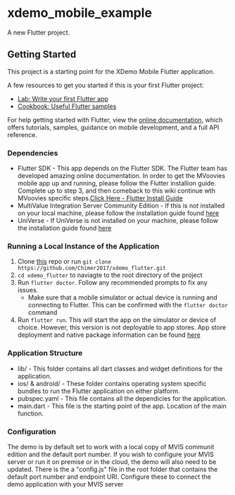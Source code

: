 
# xdemo_mobile_example

A new Flutter project.

## Getting Started

This project is a starting point for the XDemo Mobile Flutter application.

A few resources to get you started if this is your first Flutter project:

- [Lab: Write your first Flutter app](https://flutter.dev/docs/get-started/codelab)
- [Cookbook: Useful Flutter samples](https://flutter.dev/docs/cookbook)

For help getting started with Flutter, view the
[online documentation](https://flutter.dev/docs), which offers tutorials,
samples, guidance on mobile development, and a full API reference.

### Dependencies
* Flutter SDK - This app depends on the Flutter SDK. The Flutter team has developed amazing online documentation. In order to get the MVoovies mobile app up and running, please follow the Flutter installion guide. Complete up to step 3, and then comeback to this wiki continue wth MVoovies specific steps.[Click Here - Flutter Install Guide](https://flutter.dev/docs/get-started/install)
* MultiValue Integration Server Community Edition - If this is not installed on your local machine, please follow the installation guide found [here](#)
* UniVerse - If UniVerse is not installed on your machine, please follow the installation guide found [here](#)

### Running a Local Instance of the Application

1. Clone [this](https://github.com/Chimer2017/xdemo_flutter) repo or run `git clone https://github.com/Chimer2017/xdemo_flutter.git`
2. `cd xdemo_flutter` to naviagte to the root directory of the project
3. Run `flutter doctor`. Follow any recommended prompts to fix any issues.
    * Make sure that a mobile simulator or actual device is running and connecting to Flutter. This can be confirmed with the `flutter doctor` command
4. Run `flutter run`. This will start the app on the simulator or device of choice. However, this version is not deployable to app stores. App store deployment and native package information can be found [here](https://flutter.dev/docs/deployment/flavors)

### Application Structure

* lib/ - This folder contains all dart classes and widget definitions for the application.
* ios/ & android/ - These folder contains operating system specific bundles to run the Flutter application on either platform.
* pubspec.yaml - This file contains all the dependicies for the application.
* main.dart - This file is the starting point of the app. Location of the main function.

### Configuration

The demo is by default set to work with a local copy of MVIS communit edition and the default port number. If you wish to configure your MVIS server or run it on premise or in the cloud, the demo will also need to be updated. There is the a "config.js" file in the root folder that contains the default port number and endpoint URI. Configure these to connect the demo application with your MVIS server







